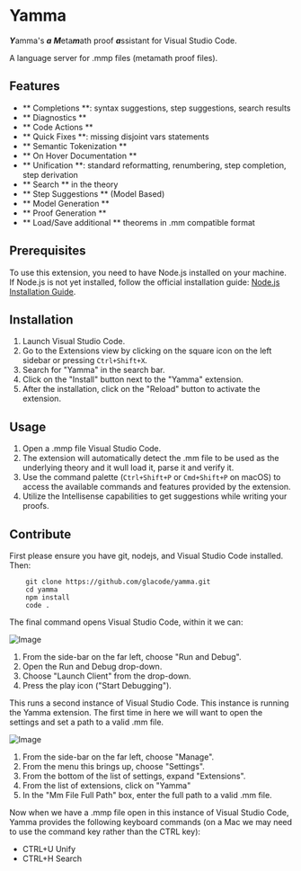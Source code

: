 # Yamma

***Y***amma's ***a*** ***M***eta***m***ath proof ***a***ssistant for Visual Studio Code.

A language server for .mmp files (metamath proof files).

## Features

- ** Completions **: syntax suggestions, step suggestions, search results
- ** Diagnostics **
- ** Code Actions **
- ** Quick Fixes **: missing disjoint vars statements
- ** Semantic Tokenization **
- ** On Hover Documentation **
- ** Unification **: standard reformatting, renumbering, step completion, step derivation
- ** Search ** in the theory
- ** Step Suggestions ** (Model Based)
- ** Model Generation **
- ** Proof Generation **
- ** Load/Save additional ** theorems in .mm compatible format

## Prerequisites

To use this extension, you need to have Node.js installed on your machine. If Node.js is not yet installed, follow the official installation guide: [Node.js Installation Guide](https://nodejs.org).

## Installation

1. Launch Visual Studio Code.
2. Go to the Extensions view by clicking on the square icon on the left sidebar or pressing `Ctrl+Shift+X`.
3. Search for "Yamma" in the search bar.
4. Click on the "Install" button next to the "Yamma" extension.
5. After the installation, click on the "Reload" button to activate the extension.

## Usage

1. Open a .mmp file Visual Studio Code.
2. The extension will automatically detect the .mm file to be used as the underlying theory and it wull load it, parse it and verify it.
3. Use the command palette (`Ctrl+Shift+P` or `Cmd+Shift+P` on macOS) to access the available commands and features provided by the extension.
4. Utilize the Intellisense capabilities to get suggestions while writing your proofs.

## Contribute

First please ensure you have git, nodejs, and Visual Studio Code installed.  Then:

```
	git clone https://github.com/glacode/yamma.git
	cd yamma
	npm install
	code .
```
The final command opens Visual Studio Code, within it we can:

![Image](screenshots/launchClient.png)
1. From the side-bar on the far left, choose "Run and Debug".
2. Open the Run and Debug drop-down.
3. Choose "Launch Client" from the drop-down.
4. Press the play icon ("Start Debugging").

This runs a second instance of Visual Studio Code.  This instance is running the Yamma extension.  The first time in here we will want to open the settings and set a path to a valid .mm file.

![Image](screenshots/settings.png)
1. From the side-bar on the far left, choose "Manage".
2. From the menu this brings up, choose "Settings".
3. From the bottom of the list of settings, expand "Extensions".
4. From the list of extensions, click on "Yamma"
5. In the "Mm File Full Path" box, enter the full path to a valid .mm file.

Now when we have a .mmp file open in this instance of Visual Studio Code, Yamma provides the following keyboard commands (on a Mac we may need to use the command key rather than the CTRL key):

* CTRL+U Unify
* CTRL+H Search

